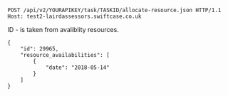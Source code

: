 ```
POST /api/v2/YOURAPIKEY/task/TASKID/allocate-resource.json HTTP/1.1
Host: test2-lairdassessors.swiftcase.co.uk
```

ID - is taken from avaliblity resources.

```
{
    "id": 29965,
    "resource_availabilities": [
        {
            "date": "2018-05-14"
        }
    ]
}
```
